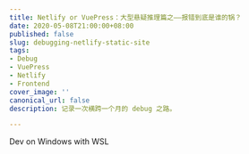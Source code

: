 ```yaml
---
title: Netlify or VuePress：大型悬疑推理篇之——报错到底是谁的锅？
date: 2020-05-08T21:00:00+08:00
published: false
slug: debugging-netlify-static-site
tags:
- Debug
- VuePress
- Netlify
- Frontend
cover_image: ''
canonical_url: false
description: 记录一次横跨一个月的 debug 之路。

---
```

Dev on Windows with WSL